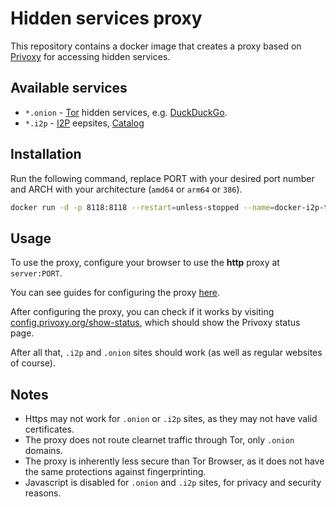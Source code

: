 # Hidden services proxy

This repository contains a docker image that creates a proxy based on [Privoxy](https://www.privoxy.org/) for accessing hidden services.

## Available services

- `*.onion` - [Tor](https://www.torproject.org/) hidden services, e.g. [DuckDuckGo](https://duckduckgogg42xjoc72x3sjasowoarfbgcmvfimaftt6twagswzczad.onion/).
- `*.i2p` - [I2P](https://geti2p.net/) eepsites, [Catalog](http://reg.i2p/)

## Installation

Run the following command, replace PORT with your desired port number and ARCH with your architecture (`amd64` or `arm64` or `386`).

```bash
docker run -d -p 8118:8118 --restart=unless-stopped --name=docker-i2p-tor-privoxy rattydave/i2p-tor-privoxy
```

## Usage

To use the proxy, configure your browser to use the **http** proxy at `server:PORT`.

You can see guides for configuring the proxy [here](https://www.privoxy.org/user-manual/startup.html).

After configuring the proxy, you can check if it works by visiting [config.privoxy.org/show-status](http://config.privoxy.org/show-status), which should show the Privoxy status page. 

After all that, `.i2p` and `.onion` sites should work (as well as regular websites of course).

## Notes

- Https may not work for `.onion` or `.i2p` sites, as they may not have valid certificates.
- The proxy does not route clearnet traffic through Tor, only `.onion` domains.
- The proxy is inherently less secure than Tor Browser, as it does not have the same protections against fingerprinting.
- Javascript is disabled for `.onion` and `.i2p` sites, for privacy and security reasons.
